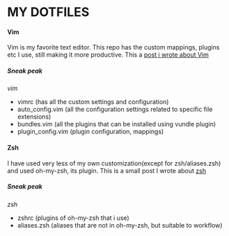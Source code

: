 MY DOTFILES
========

#### Vim

Vim is my favorite text editor. This repo has the custom mappings, plugins etc I use, still making it more productive. This a [post i wrote about Vim](http://vysakh0.github.io/learning-vim-steering-hacking/)

##### Sneak peak

*vim*

 - vimrc (has all the custom settings and configuration)
 - auto_config.vim (all the configuration settings related to specific file extensions)
 - bundles.vim (all the plugins that can be installed using vundle plugin)
 - plugin_config.vim (plugin configuration, mappings)

#### Zsh

I have used very less of my own customization(except for zsh/aliases.zsh) and used oh-my-zsh, its plugin. This is a small post I wrote about [zsh](vysakh0.github.io/flying-start-with-zsh-shell/)

##### Sneak peak

*zsh*

- zshrc (plugins of oh-my-zsh that i use)
- aliases.zsh (aliases that are not in oh-my-zsh, but suitable to workflow)

